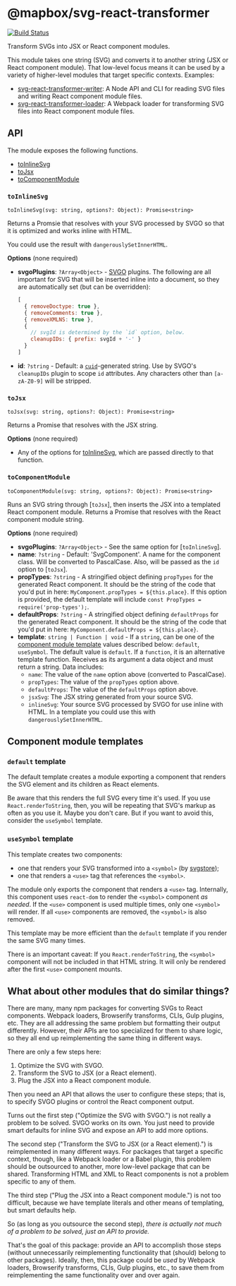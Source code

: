# @mapbox/svg-react-transformer

[![Build Status](https://travis-ci.org/mapbox/svg-react-transformer.svg?branch=master)](https://travis-ci.org/mapbox/svg-react-transformer)

Transform SVGs into JSX or React component modules.

This module takes one string (SVG) and converts it to another string (JSX or React component module).
That low-level focus means it can be used by a variety of higher-level modules that target specific contexts.
Examples:

- [svg-react-transformer-writer](https://github.com/mapbox/svg-react-transformer-writer): A Node API and CLI for reading SVG files and writing React component module files.
- [svg-react-transformer-loader](https://github.com/mapbox/svg-react-transformer-loader): A Webpack loader for transforming SVG files into React component module files.

## API

The module exposes the following functions.

- [toInlineSvg]
- [toJsx]
- [toComponentModule]

### `toInlineSvg`

`toInlineSvg(svg: string, options?: Object): Promise<string>`

Returns a Promsie that resolves with your SVG processed by SVGO so that it is optimized and works inline with HTML.

You could use the result with `dangerouslySetInnerHTML`.

**Options** (none required)

- **svgoPlugins**: `?Array<Object>` - [SVGO](https://github.com/svg/svgo) plugins.
  The following are all important for SVG that will be inserted inline into a document, so they are automatically set (but can be overridden):
  ```js
  [
    { removeDoctype: true },
    { removeComments: true },
    { removeXMLNS: true },
    {
      // svgId is determined by the `id` option, below.
      cleanupIDs: { prefix: svgId + '-' }
    }
  ]
  ```
- **id**: `?string` - Default: a [`cuid`](https://github.com/ericelliott/cuid)-generated string.
  Use by SVGO's `cleanupIDs` plugin to scope `id` attributes.
  Any characters other than `[a-zA-Z0-9]` will be stripped.

### `toJsx`

`toJsx(svg: string, options?: Object): Promise<string>`

Returns a Promise that resolves with the JSX string.

**Options** (none required)

- Any of the options for [toInlineSvg], which are passed directly to that function.

### `toComponentModule`

`toComponentModule(svg: string, options?: Object): Promise<string>`

Runs an SVG string through [`toJsx`], then inserts the JSX into a templated React component module.
Returns a Promise that resolves with the React component module string.

**Options** (none required)

- **svgoPlugins**: `?Array<Object>` - See the same option for [`toInlineSvg`].
- **name**: `?string` - Default: 'SvgComponent'.
  A name for the component class.
  Will be converted to PascalCase.
  Also, will be passed as the `id` option to [`toJsx`].
- **propTypes**: `?string` - A stringified object defining `propTypes` for the generated React component.
  It should be the string of the code that you'd put in here: `MyComponent.propTypes = ${this.place}`.
  If this option is provided, the default template will include `const PropTypes = require('prop-types');`.
- **defaultProps**: `?string` - A stringified object defining `defaultProps` for the generated React component.
  It should be the string of the code that you'd put in here: `MyComponent.defaultProps = ${this.place}`.
- **template**: `string | Function | void` - If a `string`, can be one of the [component module template](#component-module-templates) values described below: `default`, `useSymbol`.
  The default value is `default`.
  If a `function`, it is an alternative template function.
  Receives as its argument a data object and must return a string.
  Data includes:
  - `name`: The value of the `name` option above (converted to PascalCase).
  - `propTypes`: The value of the `propTypes` option above.
  - `defaultProps`: The value of the `defaultProps` option above.
  - `jsxSvg`: The JSX string generated from your source SVG.
  - `inlineSvg`: Your source SVG processed by SVGO for use inline with HTML.
    In a template you could use this with `dangerouslySetInnerHTML`.

## Component module templates

### `default` template

The default template creates a module exporting a component that renders the SVG element and its children as React elements.

Be aware that this renders the full SVG every time it's used.
If you use `React.renderToString`, then, you will be repeating that SVG's markup as often as you use it.
Maybe you don't care.
But if you want to avoid this, consider the `useSymbol` template.

### `useSymbol` template

This template creates two components:
- one that renders your SVG transformed into a `<symbol>` (by [svgstore](https://github.com/svgstore/svgstore));
- one that renders a `<use>` tag that references the `<symbol>`.

The module only exports the component that renders a `<use>` tag.
Internally, this component uses `react-dom` to render the `<symbol>` component *as needed*.
If the `<use>` component is used multiple times, only one `<symbol>` will render.
If all `<use>` components are removed, the `<symbol>` is also removed.

This template may be more efficient than the `default` template if you render the same SVG many times.

There is an important caveat: If you `React.renderToString`, the `<symbol>` component will not be included in that HTML string.
It will only be rendered after the first `<use>` component mounts.

## What about other modules that do similar things?

There are many, many npm packages for converting SVGs to React components.
Webpack loaders, Browserify transforms, CLIs, Gulp plugins, etc.
They are all addressing the same problem but formatting their output differently.
However, their APIs are too specialized for them to share logic, so they all end up reimplementing the same thing in different ways.

There are only a few steps here:
1. Optimize the SVG with SVGO.
2. Transform the SVG to JSX (or a React element).
3. Plug the JSX into a React component module.

Then you need an API that allows the user to configure these steps; that is, to specify SVGO plugins or control the React component output.

Turns out the first step ("Optimize the SVG with SVGO.") is not really a problem to be solved.
SVGO works on its own.
You just need to provide smart defaults for inline SVG and expose an API to add more options.

The second step ("Transform the SVG to JSX (or a React element).") is reimplemented in many different ways.
For packages that target a specific context, though, like a Webpack loader or a Babel plugin, this problem should be outsourced to another, more low-level package that can be shared.
Transforming HTML and XML to React components is not a problem specific to any of them.

The third step ("Plug the JSX into a React component module.") is not too difficult, because we have template literals and other means of templating, but smart defaults help.

So (as long as you outsource the second step), *there is actually not much of a problem to be solved, just an API to provide.*

That's the goal of this package: provide an API to accomplish those steps (without unnecessarily reimplementing functionality that (should) belong to other packages).
Ideally, then, this package could be *used* by Webpack loaders, Browserify transforms, CLIs, Gulp plugins, etc., to save them from reimplementing the same functionality over and over again.


[toInlineSvg]: #toinlinesvg
[toJsx]: #tojsx
[toComponentModule]: #tocomponentmodule
